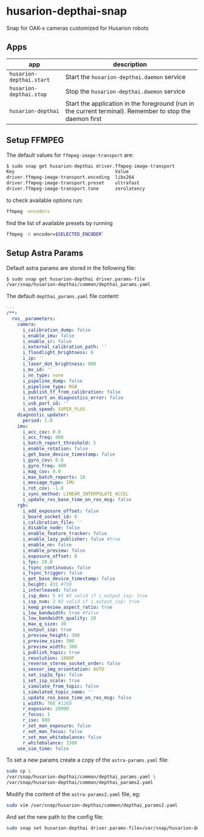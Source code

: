 # husarion-depthai-snap

Snap for OAK-x cameras customized for Husarion robots

## Apps

| app | description |
| - | - |
| `husarion-depthai.start` | Start the `husarion-depthai.daemon` service |
| `husarion-depthai.stop` | Stop the `husarion-depthai.daemon` service |
| `husarion-depthai` | Start the application in the foreground (run in the current terminal). Remember to stop the daemon first |

## Setup FFMPEG

The default values for `ffmpeg-image-transport` are:

```bash
$ sudo snap get husarion-depthai driver.ffmpeg-image-transport
Key                                     Value
driver.ffmpeg-image-transport.encoding  libx264
driver.ffmpeg-image-transport.preset    ultrafast
driver.ffmpeg-image-transport.tune      zerolatency
```

to check available options run:

```bash
ffmpeg -encoders
```

find the list of available presets by running

```bash
ffmpeg -h encoder=$SELECTED_ENCODER`
```

## Setup Astra Params

Default astra params are stored in the following file:

```bash
$ sudo snap get husarion-depthai driver.params-file
/var/snap/husarion-depthai/common/depthai_params.yaml
```

The default `depthai_params.yaml` file content:

```yaml
---
/**:
  ros__parameters:
    camera:
      i_calibration_dump: false
      i_enable_imu: false
      i_enable_ir: false
      i_external_calibration_path: ''
      i_floodlight_brightness: 0
      i_ip: ''
      i_laser_dot_brightness: 800
      i_mx_id: ''
      i_nn_type: none
      i_pipeline_dump: false
      i_pipeline_type: RGB
      i_publish_tf_from_calibration: false
      i_restart_on_diagnostics_error: false
      i_usb_port_id: ''
      i_usb_speed: SUPER_PLUS
    diagnostic_updater:
      period: 1.0
    imu:
      i_acc_cov: 0.0
      i_acc_freq: 400
      i_batch_report_threshold: 5
      i_enable_rotation: false
      i_get_base_device_timestamp: false
      i_gyro_cov: 0.0
      i_gyro_freq: 400
      i_mag_cov: 0.0
      i_max_batch_reports: 10
      i_message_type: IMU
      i_rot_cov: -1.0
      i_sync_method: LINEAR_INTERPOLATE_ACCEL
      i_update_ros_base_time_on_ros_msg: false
    rgb:
      i_add_exposure_offset: false
      i_board_socket_id: 0
      i_calibration_file: ''
      i_disable_node: false
      i_enable_feature_tracker: false
      i_enable_lazy_publisher: false #true
      i_enable_nn: false
      i_enable_preview: false
      i_exposure_offset: 0
      i_fps: 20.0
      i_fsync_continuous: false
      i_fsync_trigger: false
      i_get_base_device_timestamp: false
      i_height: 432 #720
      i_interleaved: false
      i_isp_den: 5 #3 #3 valid if i_output_isp: true
      i_isp_num: 2 #2 valid if i_output_isp: true
      i_keep_preview_aspect_ratio: true
      i_low_bandwidth: true #false
      i_low_bandwidth_quality: 20
      i_max_q_size: 30
      i_output_isp: true
      i_preview_height: 300
      i_preview_size: 300
      i_preview_width: 300
      i_publish_topic: true
      i_resolution: 1080P
      i_reverse_stereo_socket_order: false
      i_sensor_img_orientation: AUTO
      i_set_isp3a_fps: false
      i_set_isp_scale: true
      i_simulate_from_topic: false
      i_simulated_topic_name: ''
      i_update_ros_base_time_on_ros_msg: false
      i_width: 768 #1280
      r_exposure: 20000
      r_focus: 1
      r_iso: 800
      r_set_man_exposure: false
      r_set_man_focus: false
      r_set_man_whitebalance: false
      r_whitebalance: 3300
    use_sim_time: false

```

To set a new params create a copy of the `astra-params.yaml` file:

```bash
sudo cp \
/var/snap/husarion-depthai/common/depthai_params.yaml \
/var/snap/husarion-depthai/common/depthai_params2.yaml
```

Modify the content of the `astra-params2.yaml` file, eg:

```bash
sudo vim /var/snap/husarion-depthai/common/depthai_params2.yaml
```

And set the new path to the config file:

```bash
sudo snap set husarion-depthai driver.params-file=/var/snap/husarion-depthai/common/depthai_params2.yaml
```